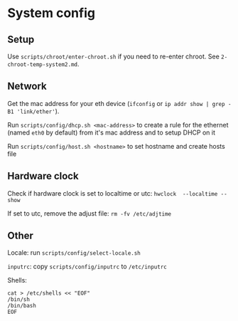 # System config

## Setup

Use `scripts/chroot/enter-chroot.sh` if you need to re-enter chroot. See `2-chroot-temp-system2.md`.

## Network

Get the mac address for your eth device (`ifconfig` or `ip addr show | grep -B1 'link/ether'`).

Run `scripts/config/dhcp.sh <mac-address>` to create a rule for the ethernet (named `eth0` by default) from it's mac address and to setup DHCP on it

Run `scripts/config/host.sh <hostname>` to set hostname and create hosts file

## Hardware clock

Check if hardware clock is set to localtime or utc: `hwclock  --localtime --show`

If set to utc, remove the adjust file: `rm -fv /etc/adjtime`

## Other

Locale: run `scripts/config/select-locale.sh`

`inputrc`: copy `scripts/config/inputrc` to `/etc/inputrc`

Shells:

```
cat > /etc/shells << "EOF"
/bin/sh
/bin/bash
EOF
```
